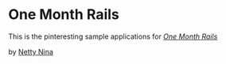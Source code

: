 # One Month Rails

This is the pinteresting sample applications for 
[*One Month Rails*](http://onemonthrails.com)

by [Netty Nina](http://nettynina.com)